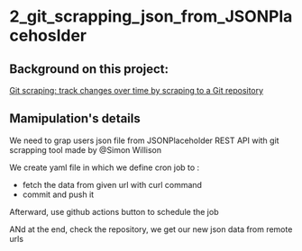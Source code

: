 # 2_git_scrapping_json_from_JSONPlacehoslder

## Background on this project: 

[Git scraping: track changes over time by scraping to a Git repository](https://simonwillison.net/2020/Oct/9/git-scraping/)

## Mamipulation's details

We need to grap users json file from JSONPlaceholder REST API with git scrapping tool made by @Simon Willison

We create yaml file in which we define cron job to :

- fetch the data from given url with curl command
- commit and push it

Afterward, use github actions button to schedule the job

ANd at the end, check the repository, we get our new json data from remote urls

